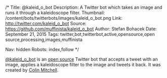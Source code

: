 /*
Title: @kaleid_o_bot
Description: A Twitter bot which takes an image and runs it through a kaleidoscope filter.
Thumbnail: /content/bots/twitterbots/images/kaleid_o_bot.png
Link: http://twitter.com/kaleid_o_bot
Source: https://github.com/muffinista/kaleid_o_bot
Author: Stefan Bohacek
Date: September 21, 2015
Tags: twitter,bot,twitterbot,active,opensource,open source,processing,images,muffinista

Nav: hidden
Robots: index,follow
*/

[@kaleid_o_bot](https://twitter.com/kaleid_o_bot) is an [open source](https://github.com/muffinista/kaleid_o_bot) Twitter bot that accepts a tweet with an image, applies a kaleidoscope filter to the image and tweets it back. It was created by [Colin Mitchell](https://twitter.com/muffinista).